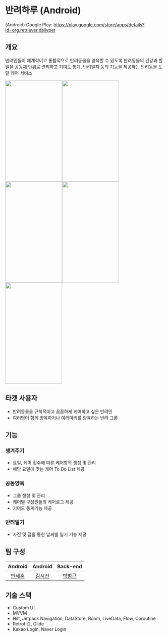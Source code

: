 # 반려하루 (Android)

(Android) Google Play: https://play.google.com/store/apps/details?id=org.retriever.dailypet

## 개요
반려인들이 체계적이고 통합적으로 반려동물을 양육할 수 있도록 반려동물의 건강과 할 일을 공동체 단위로 관리하고 기여도 통계, 반려일지 등의 기능을 제공하는 반려동물 토탈 케어 서비스

<img src="https://user-images.githubusercontent.com/75887645/202860367-83f5a4dd-7f03-4bd4-b44b-b126c4da7313.jpg" width="180" height="320"/><img src="https://user-images.githubusercontent.com/75887645/202860487-7b6e3b36-7010-481a-910f-3576f294b5f0.jpg" width="180" height="320"/><img src="https://user-images.githubusercontent.com/75887645/202860580-40aeb5d4-343c-4179-9627-5e545fc19eaa.jpg" width="180" height="320"/><img src="https://user-images.githubusercontent.com/75887645/202860554-c9f86132-635e-45f5-ad2c-afc837cfd80d.jpg" width="180" height="320"/><img src="https://user-images.githubusercontent.com/75887645/202860599-f582dfc8-70ea-488f-9f31-833ab9f56a2f.jpg" width="180" height="320"/>

## 타겟 사용자

- 반려동물을 규칙적이고 꼼꼼하게 케어하고 싶은 반려인
- 여러명이 함께 양육하거나 여러마리를 양육하는 반려 그룹

## 기능

### 챙겨주기

- 요일, 케어 횟수에 따른 케어항목 생성 및 관리
- 해당 요일에 맞는 케어 To Do List 제공

### 공동양육

- 그룹 생성 및 관리
- 케어별 구성원들의 케어로그 제공
- 기여도 통계기능 제공

### 반려일기

- 사진 및 글을 통한 날짜별 일기 기능 제공

## 팀 구성
|Android|Android|Back-end|
|:-------:|:-------:|:-------:|
|[안세훈](https://github.com/ashpurple)|[김시진](https://github.com/koreatlwls)|[박범근](https://github.com/bbeomgeun)|

## 기술 스택
- Custom UI
- MVVM
- Hilt, Jetpack Navigation, DataStore, Room, LiveData, Flow, Coroutine
- Retrofit2, Glide
- Kakao Login, Naver Login
